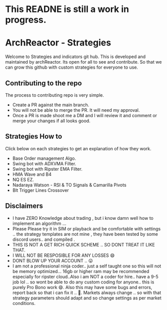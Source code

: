 # This READNE is still a work in progress.
# ArchReactor - Strategies
Welcome to Strategies and indicators git hub. This is developed and maintained by archReactor. Its open for all to see and contribute. So that we can grow this github with custom strategies for everyone to use. 

## Contributing to the repo
The process to contributing repo is very simple. 
- Create a PR against the main branch.
- You will not be able to merge the PR. It will need my approval.
- Once a PR is made shoot me a DM and I will review it and comment or merge your changes if all looks good.

## Strategies How to
Click below on each strategies to get an explanation of how they work.
- Base Order management Algo.
- Swing bot with ADXVMA Filter.
- Swing bot with Ripster EMA Filter.
- HMA Wave and B4
- NQ ES EZ.
- Nadaraya Watson - RSI & TO Signals & Camarilla Pivots
- Blt Trigger Lines Crossover

## Disclaimers
- I have ZERO Knowledge about trading , but i know damn well how to implement an algorithm ...
- Please Please try it in SIM or playback and be comfortable with settings .. the strategy templates are not mine , they have been tested by some discord users.. and compiled .
- THIS IS NOT A GET RICH QUICK SCHEME .. SO DONT TREAT IT LIKE THAT.
- I WILL NOT BE RESPOSIBLE FOR ANY LOSSES 😄
- DONT BLOW UP YOUR ACCOUNT .. 😛
- I am not a professional ninja coder.. just a self taught one so this will not be memory optimized... 16gb or higher ram may be recommended especially for ripster cloud..Also i am NOT a coder for hire.. have a 9-5 job lol .. so wont be able to do any custom coding for anyone.. this is purely Pro Bono work 😄. Also this may have some bugs and errors, report back so that i can fix it .. 🙂. Markets always change .. so with that strategy parameters should adapt and so change settings as per market conditions.
